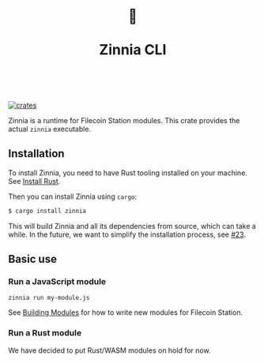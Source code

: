 <h1 align="center">
	<br>
	 🌼
	<br>
	<br>
	Zinnia CLI
	<br>
	<br>
	<br>
</h1>

[![crates](https://img.shields.io/crates/v/zinnia.svg)](https://crates.io/crates/zinnia)

Zinnia is a runtime for Filecoin Station modules. This crate provides the actual
`zinnia` executable.

## Installation

To install Zinnia, you need to have Rust tooling installed on your machine. See
[Install Rust](https://www.rust-lang.org/tools/install).

Then you can install Zinnia using `cargo`:

```sh
$ cargo install zinnia
```

This will build Zinnia and all its dependencies from source, which can take
a while. In the future, we want to simplify the installation process, see
[#23](https://github.com/filecoin-station/zinnia/issues/23).

## Basic use

### Run a JavaScript module

```
zinnia run my-module.js
```

See [Building Modules](./docs/building-modules.md) for how to write new modules
for Filecoin Station.

### Run a Rust module

We have decided to put Rust/WASM modules on hold for now.
